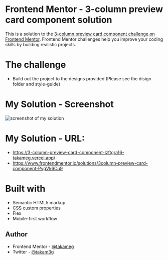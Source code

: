 # Frontend Mentor - 3-column preview card component solution
This is a solution to the [3-column preview card component challenge on Frontend Mentor](https://www.frontendmentor.io/challenges/3column-preview-card-component-pH92eAR2-). Frontend Mentor challenges help you improve your coding skills by building realistic projects. 

# The challenge
- Build out the project to the designs provided (Please see the disign folder and style-guide)

# My Solution - Screenshot
![screenshot of my solution](https://user-images.githubusercontent.com/64088280/116918293-92f04a80-ac04-11eb-9aa6-ebf7c3990f16.png)

# My Solution - URL: 
- https://3-column-preview-card-component-lzftgra16-takameg.vercel.app/
- https://www.frontendmentor.io/solutions/3column-preview-card-component-PvgVk6Cu9

# Built with
- Semantic HTML5 markup
- CSS custom properties
- Flex
- Mobile-first workflow

## Author
- Frontend Mentor - [@takameg](https://www.frontendmentor.io/profile/takameg)
- Twitter - [@takam3g](https://www.twitter.com/takam3g)